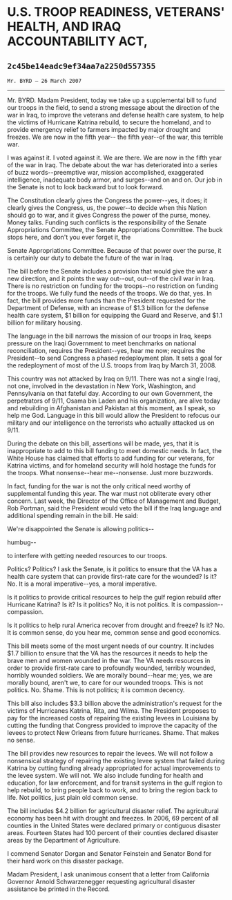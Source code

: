 # U.S. TROOP READINESS, VETERANS' HEALTH, AND IRAQ ACCOUNTABILITY ACT,
## `2c45be14eadc9ef34aa7a2250d557355`
`Mr. BYRD — 26 March 2007`

---


Mr. BYRD. Madam President, today we take up a supplemental bill to 
fund our troops in the field, to send a strong message about the 
direction of the war in Iraq, to improve the veterans and defense 
health care system, to help the victims of Hurricane Katrina rebuild, 
to secure the homeland, and to provide emergency relief to farmers 
impacted by major drought and freezes. We are now in the fifth year--
the fifth year--of the war, this terrible war.

I was against it. I voted against it. We are there. We are now in the 
fifth year of the war in Iraq. The debate about the war has 
deteriorated into a series of buzz words--preemptive war, mission 
accomplished, exaggerated intelligence, inadequate body armor, and 
surges--and on and on. Our job in the Senate is not to look backward 
but to look forward.

The Constitution clearly gives the Congress the power--yes, it does; 
it clearly gives the Congress, us, the power--to decide when this 
Nation should go to war, and it gives Congress the power of the purse, 
money. Money talks. Funding such conflicts is the responsibility of the 
Senate Appropriations Committee, the Senate Appropriations Committee. 
The buck stops here, and don't you ever forget it, the


Senate Appropriations Committee. Because of that power over the purse, 
it is certainly our duty to debate the future of the war in Iraq.

The bill before the Senate includes a provision that would give the 
war a new direction, and it points the way out--out, out--of the civil 
war in Iraq. There is no restriction on funding for the troops--no 
restriction on funding for the troops. We fully fund the needs of the 
troops. We do that, yes. In fact, the bill provides more funds than the 
President requested for the Department of Defense, with an increase of 
$1.3 billion for the defense health care system, $1 billion for 
equipping the Guard and Reserve, and $1.1 billion for military housing.

The language in the bill narrows the mission of our troops in Iraq, 
keeps pressure on the Iraqi Government to meet benchmarks on national 
reconciliation, requires the President--yes, hear me now; requires the 
President--to send Congress a phased redeployment plan. It sets a goal 
for the redeployment of most of the U.S. troops from Iraq by March 31, 
2008.

This country was not attacked by Iraq on 9/11. There was not a single 
Iraqi, not one, involved in the devastation in New York, Washington, 
and Pennsylvania on that fateful day. According to our own Government, 
the perpetrators of 9/11, Osama bin Laden and his organization, are 
alive today and rebuilding in Afghanistan and Pakistan at this moment, 
as I speak, so help me God. Language in this bill would allow the 
President to refocus our military and our intelligence on the 
terrorists who actually attacked us on 9/11.

During the debate on this bill, assertions will be made, yes, that it 
is inappropriate to add to this bill funding to meet domestic needs. In 
fact, the White House has claimed that efforts to add funding for our 
veterans, for Katrina victims, and for homeland security will hold 
hostage the funds for the troops. What nonsense--hear me--nonsense. 
Just more buzzwords.

In fact, funding for the war is not the only critical need worthy of 
supplemental funding this year. The war must not obliterate every other 
concern. Last week, the Director of the Office of Management and 
Budget, Rob Portman, said the President would veto the bill if the Iraq 
language and additional spending remain in the bill. He said:




 We're disappointed the Senate is allowing politics--


humbug--



 to interfere with getting needed resources to our troops.


Politics? Politics? I ask the Senate, is it politics to ensure that 
the VA has a health care system that can provide first-rate care for 
the wounded? Is it? No. It is a moral imperative--yes, a moral 
imperative.

Is it politics to provide critical resources to help the gulf region 
rebuild after Hurricane Katrina? Is it? Is it politics? No, it is not 
politics. It is compassion--compassion.

Is it politics to help rural America recover from drought and freeze? 
Is it? No. It is common sense, do you hear me, common sense and good 
economics.

This bill meets some of the most urgent needs of our country. It 
includes $1.7 billion to ensure that the VA has the resources it needs 
to help the brave men and women wounded in the war. The VA needs 
resources in order to provide first-rate care to profoundly wounded, 
terribly wounded, horribly wounded soldiers. We are morally bound--hear 
me; yes, we are morally bound, aren't we, to care for our wounded 
troops. This is not politics. No. Shame. This is not politics; it is 
common decency.

This bill also includes $3.3 billion above the administration's 
request for the victims of Hurricanes Katrina, Rita, and Wilma. The 
President proposes to pay for the increased costs of repairing the 
existing levees in Louisiana by cutting the funding that Congress 
provided to improve the capacity of the levees to protect New Orleans 
from future hurricanes. Shame. That makes no sense.

The bill provides new resources to repair the levees. We will not 
follow a nonsensical strategy of repairing the existing levee system 
that failed during Katrina by cutting funding already appropriated for 
actual improvements to the levee system. We will not. We also include 
funding for health and education, for law enforcement, and for transit 
systems in the gulf region to help rebuild, to bring people back to 
work, and to bring the region back to life. Not politics, just plain 
old common sense.

The bill includes $4.2 billion for agricultural disaster relief. The 
agricultural economy has been hit with drought and freezes. In 2006, 69 
percent of all counties in the United States were declared primary or 
contiguous disaster areas. Fourteen States had 100 percent of their 
counties declared disaster areas by the Department of Agriculture.

I commend Senator Dorgan and Senator Feinstein and Senator Bond for 
their hard work on this disaster package.

Madam President, I ask unanimous consent that a letter from 
California Governor Arnold Schwarzenegger requesting agricultural 
disaster assistance be printed in the Record.